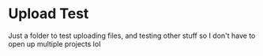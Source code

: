 # Upload Test
Just a folder to test uploading files, and testing other stuff
so I don't have to open up multiple projects lol
